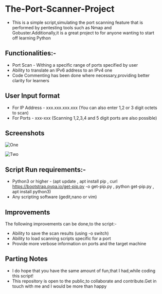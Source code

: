 # The-Port-Scanner-Project

- This is a simple script,simulating the port scanning feature that is performed by pentesting tools such as Nmap and Gobuster.Additionally,it is a great project to for anyone wanting to start off learning Python


## Functionalities:-
- Port Scan - Withing a specific range of ports specified by user
- Ability to translate an IPv6 address to an IPv4 one
- Code Commenting has been done where necessary,providing better clarity for learners

## User Input format

- For IP Address - xxx.xxx.xxx.xxx  (You can also enter 1,2 or 3 digit octets to scan)
- For Ports -  xxx-xxx (Scanning 1,2,3,4 and 5 digit ports are also possible) 

## Screenshots

![One](https://user-images.githubusercontent.com/77625109/125151814-850bf800-e166-11eb-953f-c3ebe685f726.jpg)

![Two](https://user-images.githubusercontent.com/77625109/125151846-d320fb80-e166-11eb-81b6-57c75e6674d3.jpg)

## Script Run requirements:-
- Python3 or higher  - (apt update  ,  apt install pip ,   curl https://bootstrap.pypa.io/get-pip.py -o get-pip.py  ,   python get-pip.py  , apt install python3)
- Any scripting software (gedit,nano or vim)

## Improvements
The following improvements can be done,to the script:-

- Ability to save the scan results (using -o switch)
- Ability to load scanning scripts specific for a port
- Provide more verbose information on ports and the target machine 

## Parting Notes

- I do hope that you have the same amount of fun,that I had,while coding this script!
- This repository is open to the public,to collaborate and contribute.Get in touch with me and I would be more than happy

